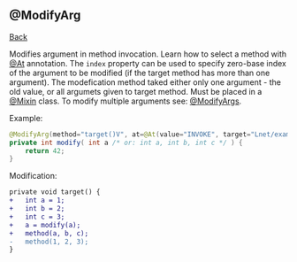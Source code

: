 ## @ModifyArg
[Back](mixins.md)

Modifies argument in method invocation. Learn how to select a method with [@At](at.md) annotation. The `index` property can be used to specify zero-base index of the argument to be modified (if the target method has more than one argument). The modefication method taked either only one argument - the old value, or all argumets given to target method. Must be placed in a [@Mixin](mixin.md) class. To modify multiple arguments see: [@ModifyArgs](modify_args.md).

Example:
```java
@ModifyArg(method="target()V", at=@At(value="INVOKE", target="Lnet/example/Example;method(III)V"), index=0)
private int modify( int a /* or: int a, int b, int c */ ) {
	return 42;
}
```

Modification:
```patch
private void target() {
+	int a = 1;
+	int b = 2;
+	int c = 3;
+	a = modify(a);
+	method(a, b, c);
-	method(1, 2, 3);
}
```
